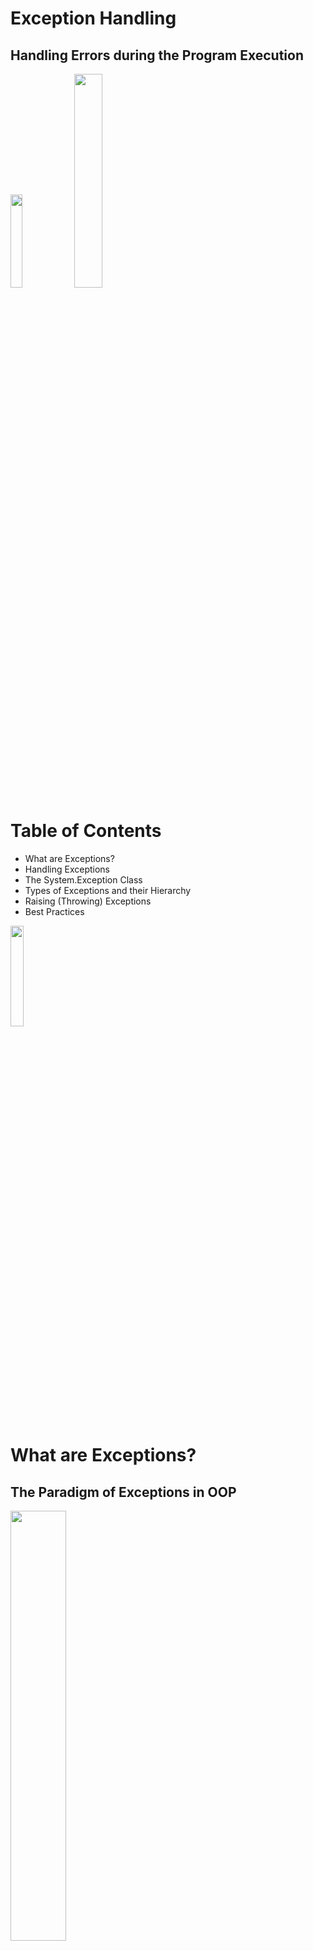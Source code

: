 <!-- section start -->
<!-- attr: { id:'', class:'slide-title', showInPresentation:'True', hasScriptWrapper:'True', style:'' } -->
# Exception Handling
## Handling Errors during the Program Execution
<img class="slide-image" src="\imgs\pic01.png" style="top:53.52%; left:50.07%; width:19.55%; z-index:-1" />
<img class="slide-image" src="\imgs\pic02.png" style="top:52.71%; left:73.92%; width:29.62%; z-index:-1" />
<div class="signature">
	<p class="signature-course"></p>
	<p class="signature-initiative"></p>
	<a href="" class="signature-link"></a>
</div>




<!-- section start -->
<!-- attr: { id:'', class:'', showInPresentation:'True', hasScriptWrapper:'True', style:'' } -->
# Table of Contents
- What are Exceptions?
- Handling Exceptions
- The System.Exception Class
- Types of Exceptions and their		 Hierarchy
- Raising (Throwing) Exceptions
- Best Practices
<img class="slide-image" src="\imgs\pic03.png" style="top:15.66%; left:82.34%; width:20.28%; z-index:-1" />




<!-- section start -->
<!-- attr: { id:'', class:'slide-section', showInPresentation:'True', hasScriptWrapper:'True', style:'' } -->
# What are Exceptions?
## The Paradigm of Exceptions in OOP
<img class="slide-image" src="\imgs\pic04.png" style="top:52%; left:30.93%; width:42%; z-index:-1" />


<!-- attr: { id:'', class:'', showInPresentation:'True', hasScriptWrapper:'False', style:'' } -->
# What are Exceptions?
- The `exceptions` in .NET Framework are classic implementation of the OOP exception model
- Deliver powerful mechanism for centralized handling of errors and unusual events
- Substitute procedure-oriented approach, in which each function returns error code
- Simplify code construction and maintenance
- Allow the problematic situations to be processed at multiple levels




<!-- section start -->
<!-- attr: { id:'', class:'slide-section', showInPresentation:'True', hasScriptWrapper:'True', style:'' } -->
# Handling Exceptions
<img class="slide-image" src="\imgs\pic05.png" style="top:42%; left:37.87%; width:34.38%; z-index:-1" />


<!-- attr: { id:'', class:'', showInPresentation:'True', hasScriptWrapper:'True', style:'' } -->
# Handling Exceptions
- In C# the exceptions can be handled by the `try-catch-finally` construction

```cs
try
{
    // Do some work that can raise an exception
}
catch (SomeException)
{
    // Handle the caught exception
}
```

- `catch` blocks can be used multiple times to process different exception types
<img class="slide-image" src="\imgs\pic06.png" style="top:25.56%; left:92.63%; width:12.54%; z-index:0" />


<!-- attr: { id:'', class:'', showInPresentation:'True', hasScriptWrapper:'True', style:'' } -->
# Handling Exceptions – _Example_

```cs
static void Main()
{
    string s = Console.ReadLine();
    try
    {
        Int32.Parse(s);
        Console.WriteLine(
           "You entered valid Int32 number {0}.", s);
    }
    catch (FormatException)
    {
        Console.WriteLine("Invalid integer number!");
    }
    catch (OverflowException)
    {
        Console.WriteLine(
           "The number is too big to fit in Int32!");
    }
}
```

<img class="slide-image" src="\imgs\pic07.png" style="top:15.32%; left:83.01%; width:18.76%; z-index:0" />


<!-- attr: { id:'', class:'slide-section demo', showInPresentation:'True', hasScriptWrapper:'True', style:'' } -->
# Handling Exceptions
<img class="slide-image" src="\imgs\pic08.png" style="top:29.09%; left:65.35%; width:36.61%; z-index:-1" />
<img class="slide-image" src="\imgs\pic09.png" style="top:49.92%; left:22.72%; width:21.23%; z-index:-1" />


<!-- attr: { id:'', class:'', showInPresentation:'True', hasScriptWrapper:'False', style:'' } -->
# The System.Exception Class
- Exceptions in .NET are objects
- The `System.Exception` class is base for all exceptions in CLR
  - Contains information for the cause of the error / unusual situation
    - `Message` – text description of the exception
    - `StackTrace` – the snapshot of the stack at the moment of exception throwing
    - `InnerException` – exception caused the currentexception (if any)


<!-- attr: { id:'', class:'', showInPresentation:'True', hasScriptWrapper:'False', style:'' } -->
# Exception Properties – _Example_

```cs
class Exceptions_Example_
{
  public static void CauseFormatException()
  {
    string s = "an invalid number";
    Int32.Parse(s);
  }
  static void Main()
  {
    try
    {
      CauseFormatException();
    }
    catch (FormatException fe)
    {
      Console.Error.WriteLine("Exception: {0}\n{1}",
        fe.Message, fe.StackTrace);
    }
  }
}
```



<!-- attr: { id:'', class:'', showInPresentation:'True', hasScriptWrapper:'False', style:'' } -->
# Exception Properties
- The `Message` property gives brief description of the problem
- The `StackTrace` property is extremely useful when identifying the reason caused the exception

```cs
Exception caught: Input string was not in a correct format.
   at System.Number.ParseInt32(String s, NumberStyles style, NumberFormatInfo info)
   at System.Int32.Parse(String s)
   at ExceptionsTest.CauseFormatException() in c:\consoleapplication1\exceptionstest.cs:line 8
   at ExceptionsTest.Main(String[] args) in c:\consoleapplication1\exceptionstest.cs:line 15
```



<!-- attr: { id:'', class:'', showInPresentation:'True', hasScriptWrapper:'True', style:'' } -->
<!-- # Exception Properties -->
- File names and line numbers are accessible only if the compilation was in `Debug` mode
- When compiled in `Release` mode, the information in the property `StackTrace` is quite different:

```cs
Exception caught: Input string was not in a correct format.
   at System.Number.ParseInt32(String s, NumberStyles style, NumberFormatInfo info)
   at ExceptionsTest.Main(String[] args)
```

<img class="slide-image" src="\imgs\pic10.png" style="top:72%; left:24.33%; width:60.61%; z-index:-1" />


<!-- attr: { id:'', class:'slide-section demo', showInPresentation:'True', hasScriptWrapper:'True', style:'' } -->
# Exception Properties
## [Demo]()
<img class="slide-image" src="\imgs\pic11.png" style="top:52%; left:28.98%; width:50.27%; z-index:-1" />




<!-- section start -->
<!-- attr: { id:'', class:'slide-section', showInPresentation:'True', hasScriptWrapper:'True', style:'' } -->
# The Hierarchy of Exceptions
<img class="slide-image" src="\imgs\pic12.png" style="top:42%; left:35.47%; width:35.67%; z-index:-1" />


<!-- attr: { id:'', class:'', showInPresentation:'True', hasScriptWrapper:'True', style:'' } -->
# Exception Hierarchy
- Exceptions in .NET Framework are organized in a hierarchy
<img class="slide-image" src="\imgs\pic13.png" style="top:27.13%; left:5.55%; width:95.55%; z-index:-1" />


<!-- attr: { id:'', class:'', showInPresentation:'True', hasScriptWrapper:'False', style:'' } -->
# Types of Exceptions
- .NET exceptions inherit from `System.Exception`
- The system exceptions inherit from `System.SystemException`, e.g.
  - `System.ArgumentException`
  - `System.NullReferenceException`
  - `System.OutOfMemoryException`
  - `System.StackOverflowException`
- User-defined exceptions should inherit from `System.Exception` ([more info](http://stackoverflow.com/questions/9037907/applicationexception-base-class-missing/9037944#9037944))


<!-- attr: { id:'', class:'', showInPresentation:'True', hasScriptWrapper:'True', style:'font-size: 40px;' } -->
# Handling Exceptions
- When catching an exception of a particular class, all its inheritors (child exceptions) are caught too
- _Example_:

```cs
try
{
  // Do some works that can cause an exception
}
catch (System.ArithmeticException)
{
    // Handle the caught arithmetic exception
}
```

- 	Handles `ArithmeticException` and its descendants `DivideByZeroException` and `OverflowException`



<img class="slide-image" src="\imgs\pic14.png" style="top:27.99%; left:87.95%; width:15.14%; z-index:0" />


<!-- attr: { id:'', class:'', showInPresentation:'True', hasScriptWrapper:'True', style:'font-size: 40px;' } -->
# Find the Mistake!

```cs
static void Main()
{
   string s = Console.ReadLine();
   try
   {
      Int32.Parse(s);
   }
   catch (Exception)
   {
      Console.WriteLine("Can not parse the number!");
   }
   catch (FormatException)
   {
      Console.WriteLine("Invalid integer number!");
   }
   catch (OverflowException)
   {
      Console.WriteLine(
       "The number is too big to fit in Int32!");
   }
}
```

<div class="fragment balloon" style="top:38.71%; left:44.08%; width:35.26%">This should be last</div>
<div class="fragment balloon" style="top:52.45%; left:55.24%; width:35.26%">Unreachable code</div>
<div class="fragment balloon" style="top:67.66%; left:55.62%; width:35.26%">Unreachable code</div>


<!-- attr: { id:'', class:'', showInPresentation:'True', hasScriptWrapper:'True', style:'' } -->
# Handling All Exceptions
- All exceptions thrown by .NET managed code inherit the `System.Exception` exception
- Unmanaged code can throw other exceptions
- For handling all exceptions (even unmanaged) use the construction:

```cs
try
{
    // Do some works that can raise any exception
}
catch
{
    // Handle the caught exception
}
```

<img class="slide-image" src="\imgs\pic15.png" style="top:42.71%; left:88.89%; width:16.75%; z-index:0" />




<!-- section start -->
<!-- attr: { id:'', class:'slide-section', showInPresentation:'True', hasScriptWrapper:'True', style:'' } -->
# Throwing Exceptions
<img class="slide-image" src="\imgs\pic16.png" style="top:42%; left:32.75%; width:44.08%; z-index:-1" />


<!-- attr: { id:'', class:'', showInPresentation:'True', hasScriptWrapper:'False', style:'' } -->
# Throwing Exceptions
- Exceptions are thrown (raised) by `throw` keyword in C#
  - Used to notify the calling code in case of error or unusual situation
- When an exception is thrown:
  - The program execution stops
  - The exception travels over the stack until a suitable `catch` block is reached to handle it
- Unhandled exceptions display error message


<!-- attr: { id:'', class:'', showInPresentation:'True', hasScriptWrapper:'True', style:'' } -->
# How Exceptions Work?



<img class="slide-image" src="\imgs\exceptions-how.png" style="top:10%; left:10%; width:85  %; z-index:-1" />


<!-- attr: { id:'', class:'', showInPresentation:'True', hasScriptWrapper:'False', style:'' } -->
# Using throw Keyword
- Throwing an exception with an error message:

```cs
throw new ArgumentException("Invalid amount!");
```

- Exceptions can accept message and cause:
- _Note_: if the original exception is not passed the initial cause of the exception is lost

```cs
try
{
  Int32.Parse(str);
}
catch (FormatException fe)
{
  throw new ArgumentException("Invalid number", fe);
}
```



<!-- attr: { id:'', class:'', showInPresentation:'True', hasScriptWrapper:'False', style:'' } -->
# Re-Throwing Exceptions
- Caught exceptions can be re-thrown again:

```cs
try
{
  Int32.Parse(str);
}
catch (FormatException fe)
{
  Console.WriteLine("Parse failed!");
  throw fe; // Re-throw the caught exception
}
```


```cs
catch (FormatException)
{
  throw; // Re-throws the last caught exception
}
```



<!-- attr: { id:'', class:'', showInPresentation:'True', hasScriptWrapper:'False', style:'' } -->
# Throwing Exceptions – _Example_

```cs
public static double Sqrt(double value)
{
   if (value < 0)
       throw new System.ArgumentOutOfRangeException(
          "Sqrt for negative numbers is undefined!");
   return Math.Sqrt(value);
}
static void Main()
{
   try
   {
       Sqrt(-1);
   }
   catch (ArgumentOutOfRangeException ex)
   {
       Console.Error.WriteLine("Error: " + ex.Message);
       throw;
   }
}
```



<!-- attr: { id:'', class:'slide-section demo', showInPresentation:'True', hasScriptWrapper:'True', style:'' } -->
# Throwing Exceptions
## [Demo]()
<img class="slide-image" src="\imgs\pic18.png" style="top:41.39%; left:89.82%; width:13.00%; z-index:-1" />
<img class="slide-image" src="\imgs\pic19.png" style="top:50.44%; left:46.43%; width:22.37%; z-index:-1" />
<img class="slide-image" src="\imgs\pic20.png" style="top:39.63%; left:7.49%; width:22.92%; z-index:-1" />


<!-- attr: { id:'', class:'', showInPresentation:'True', hasScriptWrapper:'False', style:'font-size: 40px;' } -->
# Choosing the Exception Type
- When an invalid parameter is passed to a method:
  - `ArgumentException`, `ArgumentNullException`, `ArgumentOutOfRangeException`
- When requested operation is not supported
  - `NotSupportedException`
- When a method is still not implemented
  - `NotImplementedException`
- If no suitable standard exception class is available
  - Create own exception class (inherit `Exception`)




<!-- section start -->
<!-- attr: { id:'', class:'slide-section', showInPresentation:'True', hasScriptWrapper:'True', style:'' } -->
# Using Try-Finally Blocks
<img class="slide-image" src="\imgs\pic21.png" style="top:42%; left:37.67%; width:34.38%; z-index:-1" />


<!-- attr: { id:'', class:'', showInPresentation:'True', hasScriptWrapper:'False', style:'' } -->
# The try-finally Statement
- The statement:

```cs
try
{
    // Do some work that can cause an exception
}
finally
{
    // This block will always execute
}
```

- Ensures execution of given block in all cases
  - When exception is raised or not in the `try` block
- Used for execution of cleaning-up code, e.g. releasing resources





<!-- attr: { id:'', class:'', showInPresentation:'True', hasScriptWrapper:'False', style:'font-size: 40px;' } -->
# try-finally – _Example_

```cs
static void TestTryFinally()
{
  Console.WriteLine("Code executed before try-finally.");
  try
  {
    string str = Console.ReadLine();
    Int32.Parse(str);
    Console.WriteLine("Parsing was successful.");
    return; // Exit from the current method
  }
  catch (FormatException)
  {
    Console.WriteLine("Parsing failed!");
  }
  finally
  {
    Console.WriteLine(
      "This cleanup code is always executed.");
  }
  Console.WriteLine(
    "This code is after the try-finally block.");
}
```



<!-- attr: { id:'', class:'slide-section demo', showInPresentation:'True', hasScriptWrapper:'True', style:'' } -->
# Try-Finally
## [Demo]()
<img class="slide-image" src="\imgs\pic22.png" style="top:52%; left:45.78%; width:19.39%; z-index:-1" />
<img class="slide-image" src="\imgs\pic23.png" style="top:32.05%; left:80.96%; width:21.57%; z-index:-1" />
<img class="slide-image" src="\imgs\pic24.png" style="top:32.62%; left:7.49%; width:24.68%; z-index:-1" />




<!-- section start -->
<!-- attr: { id:'', class:'slide-section', showInPresentation:'True', hasScriptWrapper:'True', style:'' } -->
# Exceptions: Best Practices


<!-- attr: { id:'', class:'', showInPresentation:'True', hasScriptWrapper:'False', style:'' } -->
# Exceptions – Best Practices
- `catch` blocks should begin with the exceptions lowest in the hierarchy
  - And continue with the more general exceptions
  - Otherwise a compilation error will occur
- Each `catch` block should handle only these exceptions which it expects
  - If a method is not competent to handle an exception, it should be left unhandled
  - Handling all exceptions disregarding their type is popular bad practice (anti-pattern)!


<!-- attr: { id:'', class:'', showInPresentation:'True', hasScriptWrapper:'True', style:'' } -->
<!-- # Exceptions – Best Practices -->
- When raising an exception always pass to the constructor good explanation message
- When throwing an exception always pass a good description of the problem
  - `Exception message` should explain what causes the problem and how to solve it
  - Good: "Size should be integer in range [1…15]"
  - Good: "Invalid state. First call Initialize()"
  - Bad: "Unexpected error"
  - Bad: "Invalid argument"
<img class="slide-image" src="\imgs\pic26.png" style="top:52.19%; left:94.35%; width:12.05%; z-index:-1" />
<img class="slide-image" src="\imgs\pic27.png" style="top:75.53%; left:95.80%; width:10.68%; z-index:-1" />


<!-- attr: { id:'', class:'', showInPresentation:'True', hasScriptWrapper:'False', style:'' } -->
<!-- # Exceptions – Best Practices -->
- Exceptions can decrease the application performance
  - Throw exceptions only in situations which are really `exceptional` and should be handled
  - Do not throw exceptions in the normal program control flow (e.g. for invalid user input)
- CLR could throw exceptions at any time with no way to predict them
  - E.g. `System.OutOfMemoryException`


<!-- attr: { id:'', class:'', showInPresentation:'True', hasScriptWrapper:'False', style:'' } -->
# Summary
- Exceptions provide flexible error handling mechanism in .NET Framework
  - Allow errors to be handled at multiple levels
  - Each exception handler processes only errors of particular type (and its child types)
    - Other types of errors are processed by some other handlers later
  - Unhandled exceptions cause error messages
- Try-finally ensures given code block is always executed (even when an exception is thrown)


<!-- attr: { id:'', class:'slide-section', showInPresentation:'True', hasScriptWrapper:'False', style:'' } -->
<!-- # Exception Handling
## Questions? -->


<!-- attr: { id:'', class:'', showInPresentation:'True', hasScriptWrapper:'True', style:'' } -->
# Free Trainings @ Telerik Academy
- “C# Programming @ Telerik Academy
    - [csharpfundamentals.telerik.com](csharpfundamentals.telerik.com)
  - Telerik Software Academy
    - [academy.telerik.com](academy.telerik.com)
  - Telerik Academy @ Facebook
    - [facebook.com/TelerikAcademy](facebook.com/TelerikAcademy)
  - Telerik Software Academy Forums
    - forums.academy.telerik.com
<img class="slide-image" src="\imgs\pic28.png" style="top:60.37%; left:92.39%; width:13.45%; z-index:-1" />
<img class="slide-image" src="\imgs\pic29.png" style="top:30.85%; left:68.14%; width:36.30%; z-index:-1" />
<img class="slide-image" src="\imgs\pic30.png" style="top:46.32%; left:95.14%; width:10.85%; z-index:-1" />
<img class="slide-image" src="\imgs\pic31.png" style="top:13.00%; left:92.85%; width:13.01%; z-index:-1" />
